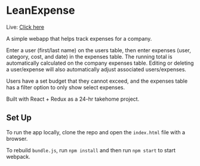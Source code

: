 # LeanExpense

Live: [Click here](https://www.henry-pan.com/lean-expense/)

A simple webapp that helps track expenses for a company.

Enter a user (first/last name) on the users table, then enter expenses (user, category, cost, and date) in the expenses table. The running total is automatically calculated on the company expenses table. Editing or deleting a user/expense will also automatically adjust associated users/expenses.

Users have a set budget that they cannot exceed, and the expenses table has a filter option to only show select expenses.

Built with React + Redux as a 24-hr takehome project.

## Set Up

To run the app locally, clone the repo and open the `index.html` file with a browser.

To rebuild `bundle.js`, run `npm install` and then run `npm start` to start webpack.
